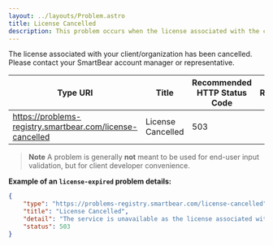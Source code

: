```yaml
---
layout: ../layouts/Problem.astro
title: License Cancelled
description: This problem occurs when the license associated with the client has been cancelled thus rendering the service unavailable.
---
```


The license associated with your client/organization has been cancelled. Please contact your SmartBear account manager or representative.

| Type URI | Title | Recommended HTTP Status Code | Reference |
|----------|-------|------------------------------|-----------|
|https://problems-registry.smartbear.com/license-cancelled|License Cancelled|503||

> **Note** A problem is generally **not** meant to be used for end-user input validation, but for client developer convenience. 


**Example of an `license-expired` problem details:**
```json
{
    "type": "https://problems-registry.smartbear.com/license-cancelled",
    "title": "License Cancelled",
    "detail": "The service is unavailable as the license associated with your client or organization has been cancelled. Please contact your SmartBear account manager or representative",
    "status": 503
}
```

